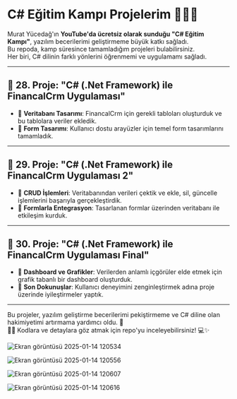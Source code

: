 # C# Eğitim Kampı Projelerim 🚀👩‍💻  

Murat Yücedağ'ın **YouTube'da ücretsiz olarak sunduğu "C# Eğitim Kampı"**, yazılım becerilerimi geliştirmeme büyük katkı sağladı.  
Bu repoda, kamp süresince tamamladığım projeleri bulabilirsiniz.  
Her biri, C# dilinin farklı yönlerini öğrenmemi ve uygulamamı sağladı.  

---

## 🩻 28. Proje: "C# (.Net Framework) ile FinancalCrm Uygulaması"  
- 🔹 **Veritabanı Tasarımı**: FinancalCrm için gerekli tabloları oluşturduk ve bu tablolara veriler ekledik.  
- 🔹 **Form Tasarımı**: Kullanıcı dostu arayüzler için temel form tasarımlarını tamamladık.  

---

## 🩻 29. Proje: "C# (.Net Framework) ile FinancalCrm Uygulaması 2"  
- 🔹 **CRUD İşlemleri**: Veritabanından verileri çektik ve ekle, sil, güncelle işlemlerini başarıyla gerçekleştirdik.  
- 🔹 **Formlarla Entegrasyon**: Tasarlanan formlar üzerinden veritabanı ile etkileşim kurduk.  

---

## 🩻 30. Proje: "C# (.Net Framework) ile FinancalCrm Uygulaması Final"  
- 🔹 **Dashboard ve Grafikler**: Verilerden anlamlı içgörüler elde etmek için grafik tabanlı bir dashboard oluşturduk.  
- 🔹 **Son Dokunuşlar**: Kullanıcı deneyimini zenginleştirmek adına proje üzerinde iyileştirmeler yaptık.  

---

Bu projeler, yazılım geliştirme becerilerimi pekiştirmeme ve C# diline olan hakimiyetimi artırmama yardımcı oldu. 🎯  
👨‍💻 Kodlara ve detaylara göz atmak için repo'yu inceleyebilirsiniz! 💻✨  

![Ekran görüntüsü 2025-01-14 120534](https://github.com/user-attachments/assets/f0ba08f2-5ba1-459c-9af3-ffa2a1fbc6be)

![Ekran görüntüsü 2025-01-14 120556](https://github.com/user-attachments/assets/86a28278-bd72-416e-ba44-1adc17d76621)

![Ekran görüntüsü 2025-01-14 120607](https://github.com/user-attachments/assets/5e6030a3-927b-4660-96ef-e7615531b5f2)

![Ekran görüntüsü 2025-01-14 120616](https://github.com/user-attachments/assets/5589ea84-e050-483b-a7b2-733caf6485fd)

